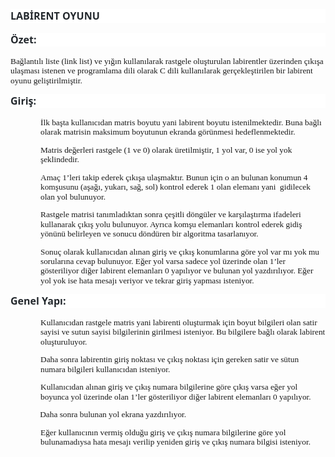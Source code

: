 <p style="margin-bottom: 12.0pt; line-height: normal; background: white;"><strong><span style="font-size: 12.0pt; font-family: 'Segoe UI',sans-serif; color: #24292e;">LABİRENT OYUNU</span></strong></p>
<p style="margin-bottom: 12.0pt; line-height: normal; background: white;"><strong><span style="font-size: 12.0pt; font-family: 'Segoe UI',sans-serif; color: #24292e;">&Ouml;zet:</span></strong></p>
<p style="margin-bottom: 10.0pt; line-height: 115%; text-autospace: none;"><span style="font-size: 10.0pt; line-height: 115%; font-family: 'Times New Roman',serif;">Bağlantılı liste (link list) ve yığın kullanılarak rastgele oluşturulan labirentler &uuml;zerinden &ccedil;ıkışa ulaşması istenen ve programlama dili olarak C dili kullanılarak ger&ccedil;ekleştirilen bir labirent oyunu geliştirilmiştir.</span></p>
<p style="margin-bottom: 12.0pt; line-height: normal; background: white;"><strong><span style="font-size: 12.0pt; font-family: 'Segoe UI',sans-serif; color: #24292e;">Giriş:</span></strong></p>
<p style="line-height: 115%; text-autospace: none; margin: 0cm 0cm 10.0pt 36.0pt;"><span style="font-size: 10.0pt; line-height: 115%; font-family: 'Times New Roman',serif;">İlk başta kullanıcıdan matris boyutu yani labirent boyutu istenilmektedir. Buna bağlı olarak matrisin maksimum boyutunun ekranda g&ouml;r&uuml;nmesi hedeflenmektedir. </span></p>
<p style="line-height: 115%; text-autospace: none; margin: 0cm 0cm 10.0pt 36.0pt;"><span style="font-size: 10.0pt; line-height: 115%; font-family: 'Times New Roman',serif;">Matris değerleri rastgele (1 ve 0) olarak &uuml;retilmiştir, 1 yol var, 0 ise yol yok şeklindedir.</span></p>
<p style="line-height: 115%; text-autospace: none; margin: 0cm 0cm 10.0pt 36.0pt;"><span style="font-size: 10.0pt; line-height: 115%; font-family: 'Times New Roman',serif;">Ama&ccedil; 1&rsquo;leri takip ederek &ccedil;ıkışa ulaşmaktır. Bunun i&ccedil;in o an bulunan konumun 4 komşusunu (aşağı, yukarı, sağ, sol) kontrol ederek 1 olan elemanı yani&nbsp; gidilecek olan yol bulunuyor.</span></p>
<p style="line-height: 115%; text-autospace: none; margin: 0cm 0cm 10.0pt 36.0pt;"><span style="font-size: 10.0pt; line-height: 115%; font-family: 'Times New Roman',serif;">Rastgele matrisi tanımladıktan sonra &ccedil;eşitli d&ouml;ng&uuml;ler ve karşılaştırma ifadeleri kullanarak &ccedil;ıkış yolu bulunuyor. Ayrıca komşu elemanları kontrol ederek gidiş y&ouml;n&uuml;n&uuml; belirleyen ve sonucu d&ouml;nd&uuml;ren bir algoritma tasarlanıyor.</span></p>
<p style="line-height: 115%; text-autospace: none; margin: 0cm 0cm 10.0pt 36.0pt;"><span style="font-size: 10.0pt; line-height: 115%; font-family: 'Times New Roman',serif;">Sonu&ccedil; olarak kullanıcıdan alınan giriş ve &ccedil;ıkış konumlarına g&ouml;re yol var mı yok mu sorularına cevap bulunuyor. Eğer yol varsa sadece yol &uuml;zerinde olan 1&rsquo;ler g&ouml;steriliyor diğer labirent elemanları 0 yapılıyor ve bulunan yol yazdırılıyor. Eğer yol yok ise hata mesajı veriyor ve tekrar giriş yapması isteniyor.&nbsp;&nbsp;&nbsp;&nbsp;&nbsp;&nbsp;&nbsp;&nbsp;&nbsp;&nbsp;&nbsp;&nbsp;&nbsp;&nbsp;&nbsp;&nbsp;&nbsp;&nbsp;&nbsp;&nbsp; </span></p>
<p style="margin-bottom: 12.0pt; line-height: normal; background: white;"><strong><span style="font-size: 12.0pt; font-family: 'Segoe UI',sans-serif; color: #24292e;">Genel Yapı:</span></strong></p>
<p style="line-height: 115%; text-autospace: none; margin: 0cm 0cm 10.0pt 36.0pt;"><span style="font-size: 10.0pt; line-height: 115%; font-family: 'Times New Roman',serif;">Kullanıcıdan rastgele matris yani labirenti oluşturmak i&ccedil;in boyut bilgileri olan satir sayisi ve sutun sayisi bilgilerinin girilmesi isteniyor. Bu bilgilere bağlı olarak labirent oluşturuluyor. </span></p>
<p style="line-height: 115%; text-autospace: none; margin: 0cm 0cm 10.0pt 36.0pt;"><span style="font-size: 10.0pt; line-height: 115%; font-family: 'Times New Roman',serif;">Daha sonra labirentin giriş noktası ve &ccedil;ıkış noktası i&ccedil;in gereken satir ve s&uuml;tun numara bilgileri kullanıcıdan isteniyor.</span></p>
<p style="line-height: 115%; text-autospace: none; margin: 0cm 0cm 10.0pt 36.0pt;"><span style="font-size: 10.0pt; line-height: 115%; font-family: 'Times New Roman',serif;">Kullanıcıdan alınan giriş ve &ccedil;ıkış numara bilgilerine g&ouml;re &ccedil;ıkış varsa eğer yol boyunca yol &uuml;zerinde olan 1&rsquo;ler g&ouml;steriliyor diğer labirent elemanları 0 yapılıyor.</span></p>
<p style="line-height: 115%; text-autospace: none; margin: 0cm 0cm 10.0pt 35.4pt;"><span style="font-size: 10.0pt; line-height: 115%; font-family: 'Times New Roman',serif;">Daha sonra bulunan yol ekrana yazdırılıyor.</span></p>
<p style="line-height: 115%; text-autospace: none; margin: 0cm 0cm 10.0pt 36.0pt;"><span style="font-size: 10.0pt; line-height: 115%; font-family: 'Times New Roman',serif;">Eğer kullanıcının vermiş olduğu giriş ve &ccedil;ıkış numara bilgilerine g&ouml;re yol bulunamadıysa hata mesajı verilip yeniden giriş ve &ccedil;ıkış numara bilgisi isteniyor.</span></p>
<p style="line-height: 115%; text-autospace: none; margin: 0cm 0cm 10.0pt 36.0pt;"><span style="font-size: 10.0pt; line-height: 115%; font-family: 'Times New Roman',serif;">&nbsp;</span></p>
<p style="line-height: 115%; text-autospace: none; margin: 0cm 0cm 10.0pt 36.0pt;"><span style="font-size: 10.0pt; line-height: 115%; font-family: 'Times New Roman',serif;">&nbsp;</span></p>
<p>&nbsp;</p>
